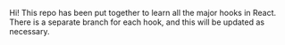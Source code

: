 Hi! This repo has been put together to learn all the major hooks in React. There is a separate branch for each hook, and this will be updated as necessary.

